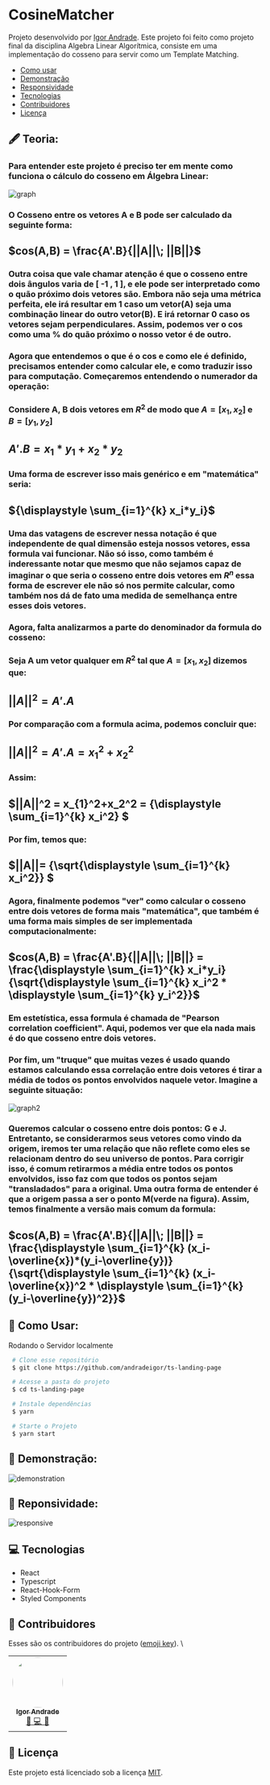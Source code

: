 # CosineMatcher

Projeto desenvolvido por [Igor Andrade](https://github.com/andradeigor). Este projeto foi feito como projeto final da disciplina Algebra Linear Algorítmica, consiste em uma implementação do cosseno para servir como um Template Matching.

- [Como usar](#como-usar)
- [Demonstração](#demonstração)
- [Responsividade](#responsive)
- [Tecnologias](#tecnologias)
- [Contribuidores](#contribuidores)
- [Licença](#licença)

## 🖋 Teoria:

### Para entender este projeto é preciso ter em mente como funciona o cálculo do cosseno em Álgebra Linear:

![graph](https://user-images.githubusercontent.com/21049910/179328904-26d99ad5-de1e-4368-95c8-743d9869ec10.png)

### O Cosseno entre os vetores A e B pode ser calculado da seguinte forma:

## $cos(A,B) = \frac{A'.B}{||A||\; ||B||}$

### Outra coisa que vale chamar atenção é que o cosseno entre dois ângulos varia de [ -1 , 1 ], e ele pode ser interpretado como o quão próximo dois vetores são. Embora não seja uma métrica perfeita, ele irá resultar em 1 caso um vetor(A) seja uma combinação linear do outro vetor(B). E irá retornar 0 caso os vetores sejam perpendiculares. Assim, podemos ver o cos como uma % do quão próximo o nosso vetor é de outro.

### Agora que entendemos o que é o cos e como ele é definido, precisamos entender como calcular ele, e como traduzir isso para computação. Começaremos entendendo o numerador da operação:

### Considere A, B dois vetores em $R^2$ de modo que $A= [x_1,x_2]$ e $B=[y_1,y_2]$

## $A'.B= x_1* y_1+x_2 *y_2$

### Uma forma de escrever isso mais genérico e em "matemática" seria:

## ${\displaystyle \sum_{i=1}^{k} x_i*y_i}$

### Uma das vatagens de escrever nessa notação é que independente de qual dimensão esteja nossos vetores, essa formula vai funcionar. Não só isso, como também é inderessante notar que mesmo que não sejamos capaz de imaginar o que seria o cosseno entre dois vetores em $R^n$ essa forma de escrever ele não só nos permite calcular, como também nos dá de fato uma medida de semelhança entre esses dois vetores.

### Agora, falta analizarmos a parte do denominador da formula do cosseno:

### Seja A um vetor qualquer em $R^2$ tal que $A=[x_1,x_2]$ dizemos que:

## $||A||^2 = A'.A$

### Por comparação com a formula acima, podemos concluir que:

## $||A||^2 = A'.A = x_1^2+x_2^2$

### Assim:

## $||A||^2 = x_{1}^2+x_2^2 = {\displaystyle \sum_{i=1}^{k} x_i^2} $

### Por fim, temos que:

## $||A||= {\sqrt{\displaystyle \sum_{i=1}^{k} x_i^2}} $

### Agora, finalmente podemos "ver" como calcular o cosseno entre dois vetores de forma mais "matemática", que também é uma forma mais simples de ser implementada computacionalmente:

## $cos(A,B) = \frac{A'.B}{||A||\; ||B||} = \frac{\displaystyle \sum_{i=1}^{k} x_i*y_i}{\sqrt{\displaystyle \sum_{i=1}^{k} x_i^2 * \displaystyle \sum_{i=1}^{k} y_i^2}}$

### Em estetística, essa formula é chamada de "Pearson correlation coefficient". Aqui, podemos ver que ela nada mais é do que cosseno entre dois vetores.

### Por fim, um "truque" que muitas vezes é usado quando estamos calculando essa correlação entre dois vetores é tirar a média de todos os pontos envolvidos naquele vetor. Imagine a seguinte situação:

![graph2](https://user-images.githubusercontent.com/21049910/179334430-af0221f8-b277-4cc7-9d84-1c7c9fecef59.png)

### Queremos calcular o cosseno entre dois pontos: G e J. Entretanto, se considerarmos seus vetores como vindo da origem, iremos ter uma relação que não reflete como eles se relacionam dentro do seu universo de pontos. Para corrigir isso, é comum retirarmos a média entre todos os pontos envolvidos, isso faz com que todos os pontos sejam "transladados" para a original. Uma outra forma de entender é que a origem passa a ser o ponto M(verde na figura). Assim, temos finalmente a versão mais comum da formula:

## $cos(A,B) = \frac{A'.B}{||A||\; ||B||} = \frac{\displaystyle \sum_{i=1}^{k} (x_i-\overline{x})*(y_i-\overline{y})}{\sqrt{\displaystyle \sum_{i=1}^{k} (x_i-\overline{x})^2 * \displaystyle \sum_{i=1}^{k} (y_i-\overline{y})^2}}$

## 🤖 Como Usar:

Rodando o Servidor localmente

```bash
 # Clone esse repositório
 $ git clone https://github.com/andradeigor/ts-landing-page

 # Acesse a pasta do projeto
 $ cd ts-landing-page

 # Instale dependências
 $ yarn

 # Starte o Projeto
 $ yarn start

```

## 📜 Demonstração:

![demonstration](https://media1.giphy.com/media/6vwUeAP0tN2sI3nQZY/giphy.gif?cid=790b76118a124e0d1427f4c892d9af8e7b7c997496567ce0&rid=giphy.gif&ct=g)

## 📜 Reponsividade:

![responsive](https://media0.giphy.com/media/S5wV4tHJlQq2YMAen8/giphy.gif?cid=790b7611de91134d28c6feb0c04c2ef9bcc38537df01c458&rid=giphy.gif&ct=g)

## 💻 Tecnologias

- React
- Typescript
- React-Hook-Form
- Styled Components

## 👥 Contribuidores

Esses são os contribuidores do projeto (<a href="https://allcontributors.org/docs/en/emoji-key">emoji key</a>).
\

<table>
  <tr>
    <td align="center"><a href="https://github.com/andradeigor"><img style="border-radius: 50%;" src="https://avatars.githubusercontent.com/u/21049910?v=4" width="100px;" alt=""/><br /><sub><b>Igor Andrade</b></sub></a><br /><a href="https://github.com/andradeigor/DiscordBotUFRJ/commits?author=andradeigor" title="Igor Andrade">🤔 💻 🚧</a></td>
  </tr>
</table>

## 📖 Licença

Este projeto está licenciado sob a licença <a href="https://choosealicense.com/licenses/mit/">MIT</a>.
